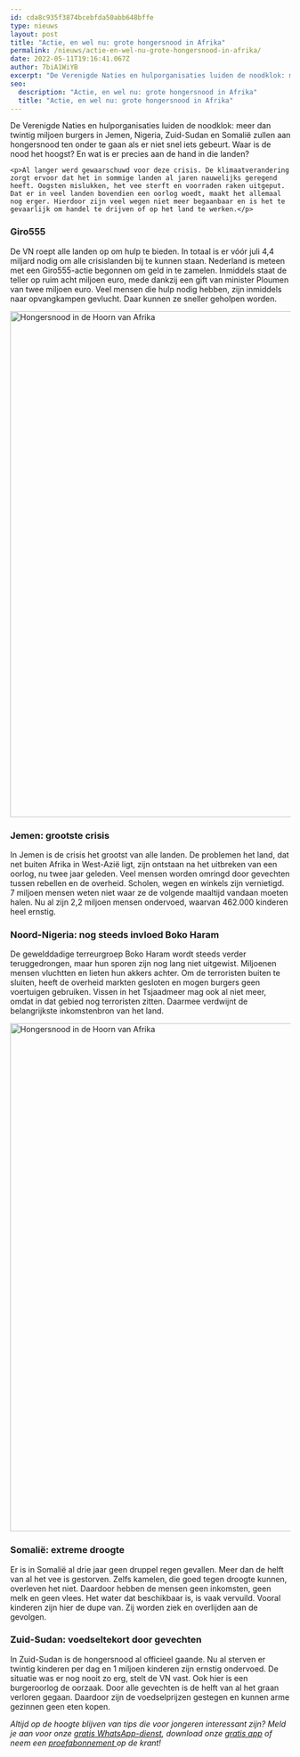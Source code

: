 ```yaml
---
id: cda8c935f3874bcebfda50abb648bffe
type: nieuws
layout: post
title: "Actie, en wel nu: grote hongersnood in Afrika"
permalink: /nieuws/actie-en-wel-nu-grote-hongersnood-in-afrika/
date: 2022-05-11T19:16:41.067Z
author: 7biA1WiYB
excerpt: "De Verenigde Naties en hulporganisaties luiden de noodklok: meer dan twintig miljoen burgers in Jemen, Nigeria, Zuid-Sudan en Somalië zullen aan hongersnood ten onder te gaan als er niet snel iets gebeurt. Waar is de nood het hoogst? En wat is er precies aan de hand in die landen?   "
seo:
  description: "Actie, en wel nu: grote hongersnood in Afrika"
  title: "Actie, en wel nu: grote hongersnood in Afrika"
---
```

De Verenigde Naties en hulporganisaties luiden de noodklok: meer dan twintig miljoen burgers in Jemen, Nigeria, Zuid-Sudan en Somalië zullen aan hongersnood ten onder te gaan als er niet snel iets gebeurt. Waar is de nood het hoogst? En wat is er precies aan de hand in die landen?   

    <p>Al langer werd gewaarschuwd voor deze crisis. De klimaatverandering zorgt ervoor dat het in sommige landen al jaren nauwelijks geregend heeft. Oogsten mislukken, het vee sterft en voorraden raken uitgeput. Dat er in veel landen bovendien een oorlog woedt, maakt het allemaal nog erger. Hierdoor zijn veel wegen niet meer begaanbaar en is het te gevaarlijk om handel te drijven of op het land te werken.</p>
<h3>Giro555</h3>
<p>De VN roept alle landen op om hulp te bieden. In totaal is er vóór juli 4,4 miljard nodig om alle crisislanden bij te kunnen staan. Nederland is meteen met een Giro555-actie begonnen om geld in te zamelen. Inmiddels staat de teller op ruim acht miljoen euro, mede dankzij een gift van minister Ploumen van twee miljoen euro. Veel mensen die hulp nodig hebben, zijn inmiddels naar opvangkampen gevlucht. Daar kunnen ze sneller geholpen worden.</p>
<p><div class="media media-element-container media-default"><div id="file-416309" class="file file-image file-image-jpeg">

        
  
  <div class="content">
    <img alt="Hongersnood in de Hoorn van Afrika" title="Beeld: AFP" height="908" width="1352" class="media-element file-default" data-delta="1" src="https://original.sevendays.nl/sites/default/files/ANP-50193625.jpg">  </div>

  
</div>
</div>
<h3>Jemen: grootste crisis</h3>
<p>In Jemen is de crisis het grootst van alle landen. De problemen het land, dat net buiten Afrika in West-Azië ligt, zijn ontstaan na het uitbreken van een oorlog, nu twee jaar geleden. Veel mensen worden omringd door gevechten tussen rebellen en de overheid. Scholen, wegen en winkels zijn vernietigd. 7 miljoen mensen weten niet waar ze de volgende maaltijd vandaan moeten halen. Nu al zijn 2,2 miljoen mensen ondervoed, waarvan 462.000 kinderen heel ernstig.</p>
<h3>Noord-Nigeria: nog steeds invloed Boko Haram</h3>
<p>De gewelddadige terreurgroep Boko Haram wordt steeds verder teruggedrongen, maar hun sporen zijn nog lang niet uitgewist. Miljoenen mensen vluchtten en lieten hun akkers achter. Om de terroristen buiten te sluiten, heeft de overheid markten gesloten en mogen burgers geen voertuigen gebruiken. Vissen in het Tsjaadmeer mag ook al niet meer, omdat in dat gebied nog terroristen zitten. Daarmee verdwijnt de belangrijkste inkomstenbron van het land.</p>
<p><div class="media media-element-container media-default"><div id="file-416310" class="file file-image file-image-jpeg">

        
  
  <div class="content">
    <img alt="Hongersnood in de Hoorn van Afrika" title="Beeld: ANP" height="912" width="1356" class="media-element file-default" data-delta="1" src="https://original.sevendays.nl/sites/default/files/ANP-50200276.jpg">  </div>

  
</div>
</div>
<h3>Somalië: extreme droogte</h3>
<p>Er is in Somalië al drie jaar geen druppel regen gevallen. Meer dan de helft van al het vee is gestorven. Zelfs kamelen, die goed tegen droogte kunnen, overleven het niet. Daardoor hebben de mensen geen inkomsten, geen melk en geen vlees. Het water dat beschikbaar is, is vaak vervuild. Vooral kinderen zijn hier de dupe van. Zij worden ziek en overlijden aan de gevolgen.</p>
<h3>Zuid-Sudan: voedseltekort door gevechten</h3>
<p>In Zuid-Sudan is de hongersnood al officieel gaande. Nu al sterven er twintig kinderen per dag en 1 miljoen kinderen zijn ernstig ondervoed. De situatie was er nog nooit zo erg, stelt de VN vast. Ook hier is een burgeroorlog de oorzaak. Door alle gevechten is de helft van al het graan verloren gegaan. Daardoor zijn de voedselprijzen gestegen en kunnen arme gezinnen geen eten kopen.</p>
<p><em>Altijd op de hoogte blijven van tips die voor jongeren interessant zijn? Meld je aan voor onze <a href="https://original.sevendays.nl/whatsapp">gratis WhatsApp-dienst</a>, download onze <a href="https://original.sevendays.nl/app">gratis app</a> of neem een <a href="https://abonneren.sevendays.nl/abonneren/abonnementen/ae/artikel">proefabonnement </a>op de krant!</em></p>  
